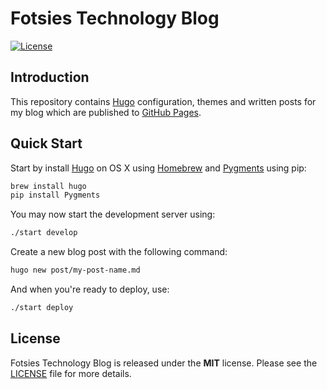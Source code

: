 # Fotsies Technology Blog

[![License](https://img.shields.io/badge/license-MIT-blue.svg)](https://github.com/fgimian/gimian.github.io/blob/master/LICENSE)

## Introduction

This repository contains [Hugo](https://gohugo.io/) configuration, themes and
written posts for my blog which are published to
[GitHub Pages](http://fgimian.github.io/).

## Quick Start

Start by install [Hugo](https://gohugo.io/) on OS X using
[Homebrew](http://brew.sh/) and [Pygments](http://pygments.org/) using pip:

```bash
brew install hugo
pip install Pygments
```

You may now start the development server using:

```bash
./start develop
```

Create a new blog post with the following command:

```bash
hugo new post/my-post-name.md
```

And when you're ready to deploy, use:

```bash
./start deploy
```

## License

Fotsies Technology Blog is released under the **MIT** license. Please see the
[LICENSE](https://github.com/fgimian/gimian.github.io/blob/master/LICENSE)
file for more details.
